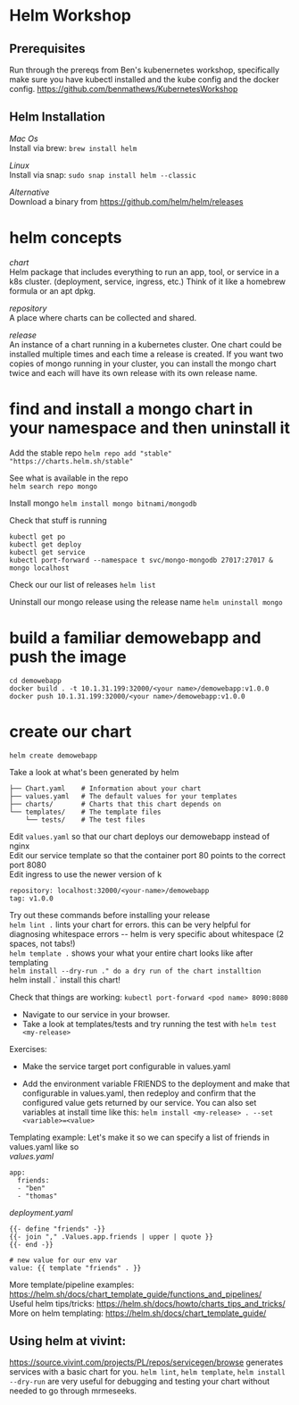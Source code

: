 # Helm Workshop

## Prerequisites

Run through the prereqs from Ben's kubenernetes workshop, specifically make sure you have kubectl installed and the kube config and the docker config. https://github.com/benmathews/KubernetesWorkshop

## Helm Installation
_Mac Os_  
Install via brew:
`brew install helm`

_Linux_   
Install via snap:
`sudo snap install helm --classic`

_Alternative_  
Download  a binary from https://github.com/helm/helm/releases

# helm concepts
_chart_   
Helm package that includes everything to run an app, tool, or service in a k8s cluster. (deployment, service, ingress, etc.)  Think of it like a homebrew formula or an apt dpkg.

_repository_  
A place where charts can be collected and shared.

_release_   
An instance of a chart running in a kubernetes cluster.  One chart could be installed multiple times and each time a release is created.  If you want two copies of mongo running in your cluster, you can install the mongo chart twice and each will have its own release with its own release name.

# find and install a mongo chart in your namespace and then uninstall it
Add the stable repo 
`helm repo add "stable" "https://charts.helm.sh/stable"`

See what is available in the repo  
`helm search repo mongo`

Install mongo
`helm install mongo bitnami/mongodb`

Check that stuff is running
```
kubectl get po
kubectl get deploy
kubectl get service
kubectl port-forward --namespace t svc/mongo-mongodb 27017:27017 &
mongo localhost
```

Check our our list of releases
`helm list`

Uninstall our mongo release using the release name
`helm uninstall mongo`

# build a familiar demowebapp and push the image
```
cd demowebapp
docker build . -t 10.1.31.199:32000/<your name>/demowebapp:v1.0.0
docker push 10.1.31.199:32000/<your name>/demowebapp:v1.0.0
```

# create our chart
`helm create demowebapp`

Take a look at what's been generated by helm

```
├── Chart.yaml    # Information about your chart
├── values.yaml   # The default values for your templates
├── charts/       # Charts that this chart depends on
└── templates/    # The template files
    └── tests/    # The test files
```

Edit `values.yaml` so  that our chart deploys our demowebapp instead of nginx  
Edit our service template so that the container port 80 points to the correct port 8080  
Edit ingress to use the newer version of k

```
repository: localhost:32000/<your-name>/demowebapp
tag: v1.0.0
```

Try out these commands before installing your release  
`helm lint .` lints your chart for errors.  this can be very helpful for diagnosing whitespace errors -- helm is very specific about whitespace (2 spaces, not tabs!)  
`helm template .` shows your what your entire chart looks like after templating  
`helm install --dry-run ." do a dry run of the chart installtion  
`helm install <your-release-name> .` install this chart!  

Check that things are working:
`kubectl port-forward <pod name> 8090:8080`
- Navigate to our service in your browser. 
- Take a look at templates/tests and try running the test with `helm test <my-release>`

Exercises:  
- Make the service target port configurable in values.yaml  

- Add the environment variable FRIENDS to the deployment and make that configurable in values.yaml, then redeploy and confirm that the configured value gets returned by our service.   You can also set variables at install time like this: `helm install <my-release> . --set <variable>=<value>`

Templating example:
Let's make it so we can specify a list of friends in values.yaml like so  
_values.yaml_
```
app:
  friends:
  - "ben"
  - "thomas"
```

_deployment.yaml_
```
{{- define "friends" -}}
{{- join "," .Values.app.friends | upper | quote }}
{{- end -}}

# new value for our env var
value: {{ template "friends" . }}
```

More template/pipeline examples: https://helm.sh/docs/chart_template_guide/functions_and_pipelines/  
Useful helm tips/tricks: https://helm.sh/docs/howto/charts_tips_and_tricks/  
More on helm templating: https://helm.sh/docs/chart_template_guide/

## Using helm at vivint:
https://source.vivint.com/projects/PL/repos/servicegen/browse generates services with a basic chart for you. 
`helm lint`, `helm template`, `helm install --dry-run` are very useful for debugging and testing your chart without needed to go through mrmeseeks.
